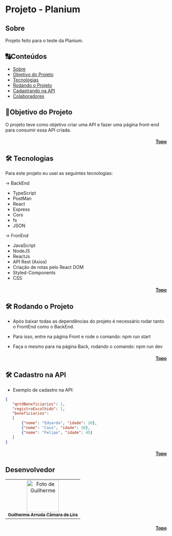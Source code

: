 # <h1 id="topo"> Projeto - Planium </h1>

## <h2 id=sobre>Sobre</h2>

Projeto feito para o teste da Planium.

##  🔠Conteúdos

<!--ts-->
   * [Sobre](#sobre)
   * [Objetivo do Projeto](#objetivo-do-projeto)
   * [Tecnologias](#tecnologias)
   * [Rodando o Projeto](#projeto)
   * [Cadastrando na API](#api)
   * [Colaboradores](#colaboradores)
<!--te-->

##  <h2 id=objetivo-do-projeto>🎯Objetivo do Projeto</h2>

O projeto teve como objetivo criar uma API e fazer uma página front-end para consumir essa API criada.

<h4 align="right"><a href="#topo">Topo</a></h4>

## <h2 id=tecnologias>🛠 Tecnologias</h2>

Para este projeto eu usei as seguintes tecnologias:

-> BackEnd
- TypeScript
- PostMan
- React
- Express
- Cors
- fs
- JSON

-> FronEnd
- JavaScript
- NodeJS
- ReactJs
- API Rest (Axios)
- Criação de rotas pelo React DOM
- Styled-Components
- CSS

<h4 align="right"><a href="#topo">Topo</a></h4>

## <h2 id=projeto>🛠 Rodando o Projeto </h2>

- Após baixar todas as dependências do projeto é necessário rodar tanto o FrontEnd como o BackEnd.

- Para isso, entre na página Front e rode o comando: npm run start

- Faça o mesmo para na página Back, rodando o comando: npm run dev

<h4 align="right"><a href="#topo">Topo</a></h4>

## <h2 id=api>🛠 Cadastro na API</h2>

- Exemplo de cadastro na API:

```JSON
{
   "qntdBeneficiarios": 1,
   "registroEscolhido": 1,
   "beneficiarios":
   [
       {"nome": "Eduardo", "idade": 20},
       {"nome": "Caio", "idade": 30},
       {"nome": "Felipe", "idade": 45}
   ]
}
```

<h4 align="right"><a href="#topo">Topo</a></h4>

## <h2 id=colaboradores>Desenvolvedor</h2>

<table>
  <tr>
    <td align="center">
      <a href="https://github.com/Guilhermearrud">
        <img src="https://avatars.githubusercontent.com/u/22088576?v=4" width="100px;" alt="Foto de Guilherme"/><br>
        <sub>
          <b>Guilherme Arruda Câmara de Lira</b>
        </sub>
      </a>
    </td>
  </tr>
</table>


<h4 align="right"><a href="#topo">Topo</a></h4>
